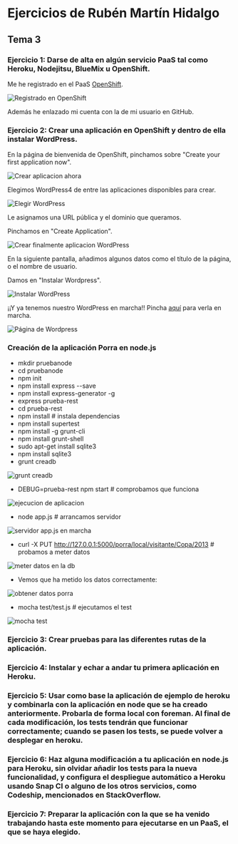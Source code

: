# Ejercicios de Rubén Martín Hidalgo
## Tema 3
### Ejercicio 1: Darse de alta en algún servicio PaaS tal como Heroku, Nodejitsu, BlueMix u OpenShift.

Me he registrado en el PaaS [OpenShift](https://www.openshift.com/). 

![Registrado en OpenShift](https://www.dropbox.com/s/bx5xijdfg2k5zrn/OpenShift_inicio.PNG?dl=1)

Además he enlazado mi cuenta con la de mi usuario en GitHub.

### Ejercicio 2: Crear una aplicación en OpenShift y dentro de ella instalar WordPress.

En la página de bienvenida de OpenShift, pinchamos sobre "Create your first application now".

![Crear aplicacion ahora](https://www.dropbox.com/s/wy6o9t1ix7v2z1d/CreateAplicationWordpress.png?dl=1)

Elegimos WordPress4 de entre las aplicaciones disponibles para crear.

![Elegir WordPress](https://www.dropbox.com/s/0qk7f07ry7osv4b/ElegirWordpress.png?dl=1)

Le asignamos una URL pública y el dominio que queramos. 

Pinchamos en "Create Application".

![Crear finalmente aplicacion WordPress](https://www.dropbox.com/s/ut4malmlvq8bhrp/create%20Aplication.png?dl=1)

En la siguiente pantalla, añadimos algunos datos como el título de la página, o el nombre de usuario.

Damos en "Instalar Wordpress".

![Instalar WordPress](https://www.dropbox.com/s/m37fq3n8wubz1o6/datos%20wordpress.png?dl=1)

¡¡Y ya tenemos nuestro WordPress en marcha!! Pincha [aquí](http://mywordpress-iv2015.rhcloud.com/) para verla en marcha.

![Página de Wordpress](https://www.dropbox.com/s/1574h2wwnl8pelw/WordPress.PNG?dl=1)

### Creación de la aplicación Porra en node.js

- mkdir pruebanode
- cd pruebanode
- npm init
- npm install express --save
- npm install express-generator -g
- express prueba-rest
- cd prueba-rest
- npm install   # instala dependencias
- npm install supertest
- npm install -g grunt-cli
- npm install grunt-shell
- sudo apt-get install sqlite3
- npm install sqlite3
- grunt creadb

![grunt creadb](https://www.dropbox.com/s/0boonf5zkeuq9nv/gruntcreadb.PNG?dl=1)

- DEBUG=prueba-rest npm start   # comprobamos que funciona

![ejecucion de aplicacion](https://www.dropbox.com/s/vszcb0tsybuu16i/pruebaappJSdebug.PNG?dl=1)

- node app.js   # arrancamos servidor

![servidor app.js en marcha](https://www.dropbox.com/s/83mui062c67sh3i/servidorJS.PNG?dl=1)

- curl -X PUT http://127.0.0.1:5000/porra/local/visitante/Copa/2013   # probamos a meter datos

![meter datos en la db](https://www.dropbox.com/s/2rihk9xi0l8ar6t/meterdatosJS.PNG?dl=1)

- Vemos que ha metido los datos correctamente:

![obtener datos porra](https://www.dropbox.com/s/rql7fjol9yn2y7t/accesoPorra.PNG?dl=1)

- mocha test/test.js   # ejecutamos el test

![mocha test](https://www.dropbox.com/s/ufjmxhlrlhz2fwm/mochatest.PNG?dl=1)

### Ejercicio 3: Crear pruebas para las diferentes rutas de la aplicación.

### Ejercicio 4: Instalar y echar a andar tu primera aplicación en Heroku.

### Ejercicio 5: Usar como base la aplicación de ejemplo de heroku y combinarla con la aplicación en node que se ha creado anteriormente. Probarla de forma local con foreman. Al final de cada modificación, los tests tendrán que funcionar correctamente; cuando se pasen los tests, se puede volver a desplegar en heroku.

### Ejercicio 6: Haz alguna modificación a tu aplicación en node.js para Heroku, sin olvidar añadir los tests para la nueva funcionalidad, y configura el despliegue automático a Heroku usando Snap CI o alguno de los otros servicios, como Codeship, mencionados en StackOverflow.

### Ejercicio 7: Preparar la aplicación con la que se ha venido trabajando hasta este momento para ejecutarse en un PaaS, el que se haya elegido.
